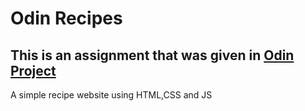 # Odin Recipes
## This is an assignment that was given in <b><u>Odin Project</u></b>
A simple recipe website using HTML,CSS and JS
